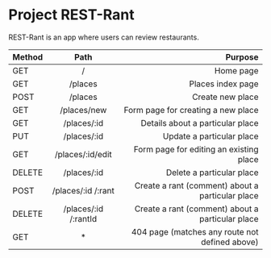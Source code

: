 # Project REST-Rant

REST-Rant is an app where users can review restaurants.

| Method        | Path       | Purpose |
| ------------- |:-------------:| -----:|
| GET    |    /       |   Home page |
| GET    | /places    |   Places index page|
| POST   | /places  |   Create new place |
| GET    | /places/new     |   Form page for creating a new place |
| GET    | /places/:id   |    Details about a particular place |
| PUT    | /places/:id      |   Update a particular place |
| GET    | /places/:id/edit      |   Form page for editing an existing place|
| DELETE | /places/:id      |   Delete a particular place |
| POST   | /places/:id /:rant     |   Create a rant (comment) about a particular place |
| DELETE | /places/:id /:rantId      |   Create a rant (comment) about a particular place |
| GET    |   *     |   404 page (matches any route not defined above) |

